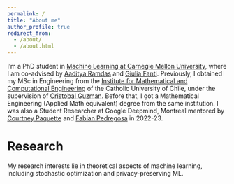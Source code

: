 ```yaml
---
permalink: /
title: "About me"
author_profile: true
redirect_from: 
  - /about/
  - /about.html
---
```


I’m a PhD student in [Machine Learning at Carnegie Mellon University]([https://duckduckgo.com](https://www.ml.cmu.edu/)), where I am co-advised by [Aaditya Ramdas](https://www.stat.cmu.edu/~aramdas/) and [Giulia Fanti](https://gfanti.github.io/). Previously, I obtained my MSc in Engineering from the [Institute for Mathematical and Computational Engineering](https://imc.uc.cl/) of the Catholic University of Chile, under the supervision of [Cristobal Guzman](https://sites.google.com/view/cguzman/). Before that, I got a Mathematical Engineering (Applied Math equivalent) degree from the same institution. I was also a Student Researcher at Google Deepmind, Montreal mentored by [Courtney Paquette](https://cypaquette.github.io/) and [Fabian Pedregosa](https://fa.bianp.net/pages/about.html) in 2022-23.

<h1>Research</h1>

My research interests lie in theoretical aspects of machine learning, including stochastic optimization and privacy-preserving ML.


